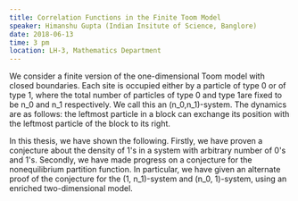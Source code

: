 ```yaml
---
title: Correlation Functions in the Finite Toom Model
speaker: Himanshu Gupta (Indian Insitute of Science, Banglore)
date: 2018-06-13
time: 3 pm
location: LH-3, Mathematics Department
---
```


We consider a finite version of the one-dimensional Toom model with closed boundaries. Each site is occupied either by a particle of type 0 or of type 1, where the total number of particles of type 0 and type 1are fixed to be n_0 and n_1 respectively. We call this an (n_0,n_1)-system. The dynamics are as follows: the leftmost particle in a block can exchange its position with the leftmost particle of the block to its right.

In this thesis, we have shown the following. Firstly, we have proven a
conjecture
about the density of 1's in a system with arbitrary number of 0's and
1's. Secondly,
we have made progress on a conjecture for the nonequilibrium partition
function. In
particular, we have given an alternate proof of the conjecture for the
(1, n_1)-system
and (n_0, 1)-system, using an enriched two-dimensional model.

